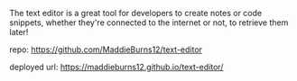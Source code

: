 The text editor is a great tool for developers to create notes or code snippets, whether they're connected to the internet or not, to retrieve them later!

repo: https://github.com/MaddieBurns12/text-editor

deployed url: https://maddieburns12.github.io/text-editor/